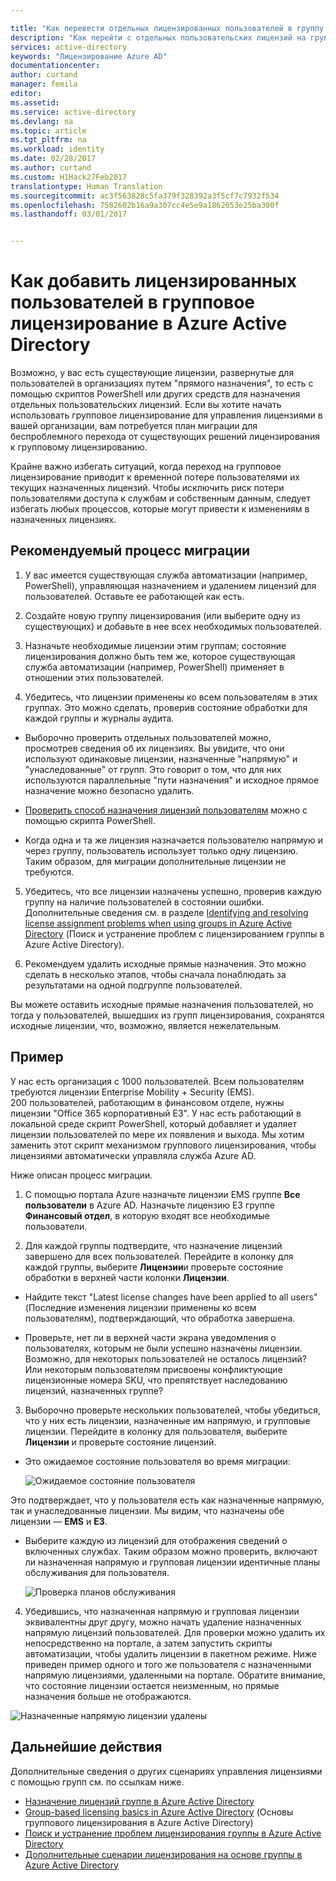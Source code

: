 ```yaml
---

title: "Как перевести отдельных лицензированных пользователей в группу в Azure Active Directory | Документация Майкрософт"
description: "Как перейти с отдельных пользовательских лицензий на групповое лицензирование с помощью Azure Active Directory"
services: active-directory
keywords: "Лицензирование Azure AD"
documentationcenter: 
author: curtand
manager: femila
editor: 
ms.assetid: 
ms.service: active-directory
ms.devlang: na
ms.topic: article
ms.tgt_pltfrm: na
ms.workload: identity
ms.date: 02/28/2017
ms.author: curtand
ms.custom: H1Hack27Feb2017
translationtype: Human Translation
ms.sourcegitcommit: ac3f563828c5fa379f328392a3f5cf7c7932f534
ms.openlocfilehash: 7582602b16a9a307cc4e5e9a1862653e25ba300f
ms.lasthandoff: 03/01/2017


---
```


# <a name="how-to-add-licensed-users-to-a-group-for-licensing-in-azure-active-directory"></a>Как добавить лицензированных пользователей в групповое лицензирование в Azure Active Directory

Возможно, у вас есть существующие лицензии, развернутые для пользователей в организациях путем "прямого назначения", то есть с помощью скриптов PowerShell или других средств для назначения отдельных пользовательских лицензий. Если вы хотите начать использовать групповое лицензирование для управления лицензиями в вашей организации, вам потребуется план миграции для беспроблемного перехода от существующих решений лицензирования к групповому лицензированию.

Крайне важно избегать ситуаций, когда переход на групповое лицензирование приводит к временной потере пользователями их текущих назначенных лицензий. Чтобы исключить риск потери пользователями доступа к службам и собственным данным, следует избегать любых процессов, которые могут привести к изменениям в назначенных лицензиях.

## <a name="recommended-migration-process"></a>Рекомендуемый процесс миграции

1. У вас имеется существующая служба автоматизации (например, PowerShell), управляющая назначением и удалением лицензий для пользователей. Оставьте ее работающей как есть.

2. Создайте новую группу лицензирования (или выберите одну из существующих) и добавьте в нее всех необходимых пользователей.

3. Назначьте необходимые лицензии этим группам; состояние лицензирования должно быть тем же, которое существующая служба автоматизации (например, PowerShell) применяет в отношении этих пользователей.

4. Убедитесь, что лицензии применены ко всем пользователям в этих группах. Это можно сделать, проверив состояние обработки для каждой группы и журналы аудита.

  - Выборочно проверить отдельных пользователей можно, просмотрев сведения об их лицензиях. Вы увидите, что они используют одинаковые лицензии, назначенные "напрямую" и "унаследованные" от групп. Это говорит о том, что для них используются параллельные "пути назначения" и исходное прямое назначение можно безопасно удалить.

  - [Проверить способ назначения лицензий пользователям](active-directory-licensing-group-advanced.md) можно с помощью скрипта PowerShell.

  - Когда одна и та же лицензия назначается пользователю напрямую и через группу, пользователь использует только одну лицензию. Таким образом, для миграции дополнительные лицензии не требуются.

5. Убедитесь, что все лицензии назначены успешно, проверив каждую группу на наличие пользователей в состоянии ошибки. Дополнительные сведения см. в разделе [Identifying and resolving license assignment problems when using groups in Azure Active Directory](active-directory-licensing-group-problem-resolution-azure-portal.md) (Поиск и устранение проблем с лицензированием группы в Azure Active Directory).

6. Рекомендуем удалить исходные прямые назначения. Это можно сделать в несколько этапов, чтобы сначала понаблюдать за результатами на одной подгруппе пользователей.

  Вы можете оставить исходные прямые назначения пользователей, но тогда у пользователей, вышедших из групп лицензирования, сохранятся исходные лицензии, что, возможно, является нежелательным.

## <a name="an-example"></a>Пример

У нас есть организация с 1000 пользователей. Всем пользователям требуются лицензии Enterprise Mobility + Security (EMS). 200 пользователей, работающим в финансовом отделе, нужны лицензии "Office 365 корпоративный E3". У нас есть работающий в локальной среде скрипт PowerShell, который добавляет и удаляет лицензии пользователей по мере их появления и выхода. Мы хотим заменить этот скрипт механизмом группового лицензирования, чтобы лицензиями автоматически управляла служба Azure AD.

Ниже описан процесс миграции.

1. С помощью портала Azure назначьте лицензии EMS группе **Все пользователи** в Azure AD. Назначьте лицензию E3 группе **Финансовый отдел**, в которую входят все необходимые пользователи.

2. Для каждой группы подтвердите, что назначение лицензий завершено для всех пользователей. Перейдите в колонку для каждой группы, выберите **Лицензии**и проверьте состояние обработки в верхней части колонки **Лицензии**.

  - Найдите текст "Latest license changes have been applied to all users" (Последние изменения лицензии применены ко всем пользователям), подтверждающий, что обработка завершена.

  - Проверьте, нет ли в верхней части экрана уведомления о пользователях, которым не были успешно назначены лицензии. Возможно, для некоторых пользователей не осталось лицензий? Или некоторым пользователям присвоены конфликтующие лицензионные номера SKU, что препятствует наследованию лицензий, назначенных группе?

3. Выборочно проверьте нескольких пользователей, чтобы убедиться, что у них есть лицензии, назначенные им напрямую, и групповые лицензии. Перейдите в колонку для пользователя, выберите **Лицензии** и проверьте состояние лицензий.

  - Это ожидаемое состояние пользователя во время миграции:

      ![Ожидаемое состояние пользователя](media/active-directory-licensing-group-migration-azure-portal/expected-user-state.png)

  Это подтверждает, что у пользователя есть как назначенные напрямую, так и унаследованные лицензии. Мы видим, что назначены обе лицензии — **EMS** и **E3**.

  - Выберите каждую из лицензий для отображения сведений о включенных службах. Таким образом можно проверить, включают ли назначенная напрямую и групповая лицензии идентичные планы обслуживания для пользователя.

      ![Проверка планов обслуживания](media/active-directory-licensing-group-migration-azure-portal/check-service-plans.png)

4. Убедившись, что назначенная напрямую и групповая лицензии эквивалентны друг другу, можно начать удаление назначенных напрямую лицензий пользователей. Для проверки можно удалить их непосредственно на портале, а затем запустить скрипты автоматизации, чтобы удалить лицензии в пакетном режиме. Ниже приведен пример одного и того же пользователя с назначенными напрямую лицензиями, удаленными на портале. Обратите внимание, что состояние лицензии остается неизменным, но прямые назначения больше не отображаются.

  ![Назначенные напрямую лицензии удалены](media/active-directory-licensing-group-migration-azure-portal/direct-licenses-removed.png)


## <a name="next-steps"></a>Дальнейшие действия

Дополнительные сведения о других сценариях управления лицензиями с помощью групп см. по ссылкам ниже.

* [Назначение лицензий группе в Azure Active Directory](active-directory-licensing-group-assignment-azure-portal.md)
* [Group-based licensing basics in Azure Active Directory](active-directory-licensing-whatis-azure-portal.md) (Основы группового лицензирования в Azure Active Directory)
* [Поиск и устранение проблем лицензирования группы в Azure Active Directory](active-directory-licensing-group-problem-resolution-azure-portal.md)
* [Дополнительные сценарии лицензирования на основе группы в Azure Active Directory](active-directory-licensing-group-advanced.md)

